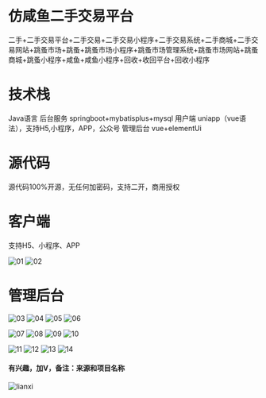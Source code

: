 # 仿咸鱼二手交易平台

二手+二手交易平台+二手交易+二手交易小程序+二手交易系统+二手商城+二手交易网站+跳蚤市场+跳蚤+跳蚤市场小程序+跳蚤市场管理系统+跳蚤市场网站+跳蚤商城+跳蚤小程序+咸鱼+咸鱼小程序+回收+收回平台+回收小程序

# 技术栈

Java语言
后台服务 springboot+mybatisplus+mysql
用户端 uniapp（vue语法），支持H5,小程序，APP，公众号
管理后台 vue+elementUi

# 源代码

源代码100%开源，无任何加密码，支持二开，商用授权

# 客户端

 支持H5、小程序、APP 


 ![01](https://github.com/user-attachments/assets/b510ac32-be4f-4a47-9470-c1febf2febc2)
 ![02](https://github.com/user-attachments/assets/c8f3d1e9-987f-4202-8996-a42c59db3e93)


 # 管理后台

 ![03](https://github.com/user-attachments/assets/6469aad1-b096-43b5-94cd-b675f63515ca)
 ![04](https://github.com/user-attachments/assets/b0b0f983-c38d-4c25-b342-742f70cf1a2b)
 ![05](https://github.com/user-attachments/assets/05b1b86b-9fe1-4113-8b15-aacd055b47d1)
 ![06](https://github.com/user-attachments/assets/dd7d0eb6-cb6f-4530-b45c-8563d95667b2)

![07](https://github.com/user-attachments/assets/55c5450d-72b9-46bd-a0e3-bf75b34a6904)
![08](https://github.com/user-attachments/assets/2e93055f-c47b-489b-8645-22032d94510b)
![09](https://github.com/user-attachments/assets/ae1e1c68-5ab3-4221-8009-e552b5878f3b)
![10](https://github.com/user-attachments/assets/15e06b25-7ad0-498f-b120-78391de8ef0b)

![11](https://github.com/user-attachments/assets/168f4ccb-2778-4a32-ab5c-b05983155d99)
![12](https://github.com/user-attachments/assets/a9cdacf4-9343-4718-9c82-977db0e664a4)
![13](https://github.com/user-attachments/assets/54963bea-40dc-4f9b-9ea3-b3be41dc9991)
![14](https://github.com/user-attachments/assets/868e88ac-6fb6-413a-a124-79b66e700889)

#### 有兴趣，加V，备注：来源和项目名称

![lianxi](https://github.com/user-attachments/assets/2366cb17-dfae-4241-903b-6ae2c9dacd5f)













 



